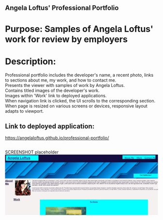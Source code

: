 ## Angela Loftus' Professional Portfolio

   # Purpose: Samples of Angela Loftus' work for review by employers
   
   # Description:   
   Professional portfolio includes the developer's name, a recent photo, links to sections about me, my work, and how to contact me.  
   Presents the viewer with samples of work by Angela Loftus.        
   Contains titled images of the developer's work.    
   Images within 'Work' link to deployed applications.     
   When navigation link is clicked, the UI scrolls to the corresponding section.    
   When page is resized on various screens or devices, responsive layout adapts to viewport.     


## Link to deployed application:
   https://angelaloftus.github.io/professional-portfolio/
   
##
 
SCREENSHOT placeholder
![Portfolio](https://github.com/AngelaLoftus/professional-portfolio/blob/main/assets/Images/application-screenshot.jpg)

 
